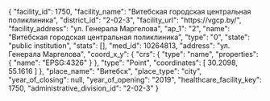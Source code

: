 {
    "facility_id": 1750,
    "facility_name": "Витебская городская центральная поликлиника",
    "district_id": "2-02-3",
    "facility_url": "https:\/\/vgcp.by\/",
    "facility_address": "ул. Генерала Маргелова",
    "ap_1": "2",
    "name": "Витебская городская центральная поликлиника",
    "type": "0",
    "state": "public institution",
    "stats": [],
    "med_id": 10264813,
    "address": "ул. Генерала Маргелова",
    "coord_x_y": {
        "crs": {
            "type": "name",
            "properties": {
                "name": "EPSG:4326"
            }
        },
        "type": "Point",
        "coordinates": [
            30.2098,
            55.1616
        ]
    },
    "place_name": "Витебск",
    "place_type": "city",
    "year_of_closing": null,
    "year_of_opening": "2019",
    "healthcare_facility_key": 1750,
    "administrative_division_id": "2-02-3"
}